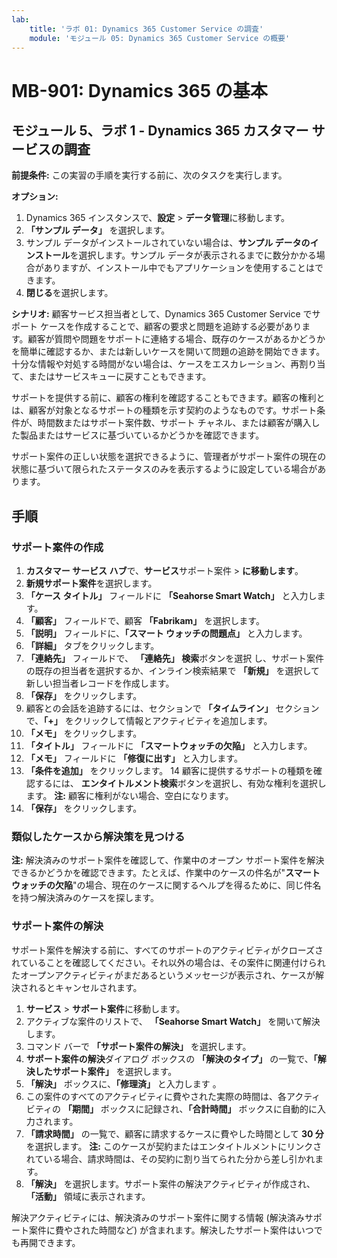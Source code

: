 ```yaml
---
lab:
    title: 'ラボ 01: Dynamics 365 Customer Service の調査'
    module: 'モジュール 05: Dynamics 365 Customer Service の概要'
---
```


# MB-901: Dynamics 365 の基本 
## モジュール 5、ラボ 1 - Dynamics 365 カスタマー サービスの調査 

**前提条件:** この実習の手順を実行する前に、次のタスクを実行します。 

**オプション:**
1. Dynamics 365 インスタンスで、**設定** > **データ管理**に移動します。 
1. **「サンプル データ」** を選択します。 
1. サンプル データがインストールされていない場合は、**サンプル データのインストール**を選択します。サンプル データが表示されるまでに数分かかる場合がありますが、インストール中でもアプリケーションを使用することはできます。 
1. **閉じる**を選択します。 

**シナリオ:**
顧客サービス担当者として、Dynamics 365 Customer Service でサポート ケースを作成することで、顧客の要求と問題を追跡する必要があります。顧客が質問や問題をサポートに連絡する場合、既存のケースがあるかどうかを簡単に確認するか、または新しいケースを開いて問題の追跡を開始できます。十分な情報や対処する時間がない場合は、ケースをエスカレーション、再割り当て、またはサービスキューに戻すこともできます。

サポートを提供する前に、顧客の権利を確認することもできます。顧客の権利とは、顧客が対象となるサポートの種類を示す契約のようなものです。サポート条件が、時間数またはサポート案件数、サポート チャネル、または顧客が購入した製品またはサービスに基づいているかどうかを確認できます。

サポート案件の正しい状態を選択できるように、管理者がサポート案件の現在の状態に基づいて限られたステータスのみを表示するように設定している場合があります。

## 手順

### サポート案件の作成

1. **カスタマー サービス ハブ**で、**サービス**サポート案件 > **に移動します**。
1. **新規サポート案件**を選択します。
1. **「ケース タイトル」** フィールドに **「Seahorse Smart Watch」** と入力します。
1. **「顧客」** フィールドで、顧客 **「Fabrikam」** を選択します。 
1. **「説明」** フィールドに、**「スマート ウォッチの問題点」** と入力します。
1. **「詳細」** タブをクリックします。
1. **「連絡先」** フィールドで、 **「連絡先」 検索**ボタンを選択 し、サポート案件の既存の担当者を選択するか、インライン検索結果で **「新規」** を選択して新しい担当者レコードを作成します。
1. **「保存」** をクリックします。
1. 顧客との会話を追跡するには、セクションで **「タイムライン」** セクションで、**「+」** をクリックして情報とアクティビティを追加します。
1. **「メモ」** をクリックします。 
1. **「タイトル」** フィールドに **「スマートウォッチの欠陥」** と入力します。   
1. **「メモ」** フィールドに **「修復に出す」** と入力します。
1. **「条件を追加」** をクリックします。 
14	顧客に提供するサポートの種類を確認するには、 **エンタイトルメント検索**ボタンを選択し、有効な権利を選択します。
 **注:** 顧客に権利がない場合、空白になります。
1. **「保存」** をクリックします。

### 類似したケースから解決策を見つける

**注:** 解決済みのサポート案件を確認して、作業中のオープン サポート案件を解決できるかどうかを確認できます。たとえば、作業中のケースの件名が"**スマートウォッチの欠陥**"の場合、現在のケースに関するヘルプを得るために、同じ件名を持つ解決済みのケースを探します。

### サポート案件の解決

サポート案件を解決する前に、すべてのサポートのアクティビティがクローズされていることを確認してください。それ以外の場合は、その案件に関連付けられたオープンアクティビティがまだあるというメッセージが表示され、ケースが解決されるとキャンセルされます。

1. **サービス** > **サポート案件**に移動します。
1. アクティブな案件のリストで、 **「Seahorse Smart Watch」** を開いて解決します。 
1. コマンド バーで **「サポート案件の解決」** を選択します。
1. **サポート案件の解決**ダイアログ ボックスの **「解決のタイプ」** の一覧で、**「解決したサポート案件」** を選択します。
1. **「解決」** ボックスに、**「修理済」** と入力します 。
1. この案件のすべてのアクティビティに費やされた実際の時間は、各アクティビティの **「期間」** ボックスに記録され、**「合計時間」** ボックスに自動的に入力されます。
1. **「請求時間」** の一覧で、顧客に請求するケースに費やした時間として  **30 分**を選択します。
 **注:** このケースが契約またはエンタイトルメントにリンクされている場合、請求時間は、その契約に割り当てられた分から差し引かれます。
1. **「解決」** を選択します。サポート案件の解決アクティビティが作成され、**「活動」** 領域に表示されます。  

解決アクティビティには、解決済みのサポート案件に関する情報 (解決済みサポート案件に費やされた時間など) が含まれます。解決したサポート案件はいつでも再開できます。
